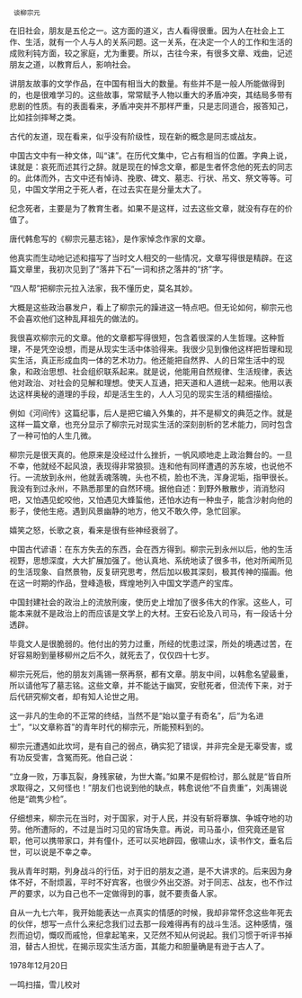      谈柳宗元 

  在旧社会，朋友是五伦之一。这方面的道义，古人看得很重。因为人在社会上工作、生活，就有一个人与人的关系问题。这一关系，在决定一个人的工作和生活的成败利钝方面，较之家庭，尤为重要。所以，古往今来，有很多文章、戏曲，记述朋友之道，以教育后人，影响社会。 

  讲朋友故事的文学作品，在中国有相当大的数量。有些并不是一般人所能做得到的，也是很难学习的。这些故事，常常赋予人物以重大的矛盾冲突，其结局多带有悲剧的性质。有的表面看来，矛盾冲突并不那样严重，只是志同道合，报答知己，比如挂剑摔琴之类。 

  古代的友道，现在看来，似乎没有阶级性，现在新的概念是同志或战友。 

  中国古文中有一种文体，叫“诔”。在历代文集中，它占有相当的位置。字典上说，诔就是：哀死而述其行之辞。就是现在的悼念文章，都是生者怀念他的死去的同志的。此体而外，古文中还有悼诗、挽歌、碑文、墓志、行状、吊文、祭文等等。可见，中国文学用之于死人者，在过去实在是分量太大了。 

  纪念死者，主要是为了教育生者。如果不是这样，过去这些文章，就没有存在的价值了。 

  唐代韩愈写的《柳宗元墓志铭》，是作家悼念作家的文章。 

  他真实而生动地记述和描写了当时文人相交的一些情况，文章写得很是精辟。在这篇文章里，我初次见到了“落井下石”一词和挤之落井的“挤”字。 

  “四人帮”把柳宗元拉入法家，我不懂历史，莫名其妙。 

  大概是这些政治暴发户，看上了柳宗元的躁进这一特点吧。但无论如何，柳宗元也不会喜欢他们这种乱拜祖先的做法的。 

  我很喜欢柳宗元的文章。他的文章都写得很短，包含着很深的人生哲理。这种哲理，不是凭空设想，而是从现实生活中体验得来。我很少见到像他这样把哲理和现实生活，真正形成血肉一体的艺术功力。他还能把自然界、人的日常生活中的现象，和政治思想、社会组织联系起来。就是说，他能用自然规律、生活规律，表达他对政治、对社会的见解和理想。使天人互通，把天道和人道统一起来。他用以表达这样奥秘的道理的手段，却是活生生的，人人习见的现实生活的精细描绘。 

  例如《河间传》这篇纪事，后人是把它编入外集的，并不是柳文的典范之作。就是这样一篇文章，也充分显示了柳宗元对现实生活的深刻剖析的艺术能力，同时包含了一种可怕的人生几微。 

  柳宗元是很天真的。他原来是没经过什么挫折，一帆风顺地走上政治舞台的。一旦不幸，他就经不起风浪，表现得非常狼狈。连和他有同样遭遇的苏东坡，也说他不行。一流放到永州，他就丢魂落魄，头也不梳，脸也不洗，浑身泥垢，指甲很长。我没有到过永州，不熟悉那里的自然环境。据他自述：到野外散散步，消消愁闷吧，又怕遇见蛇咬他，又怕遇见大蜂蜇他，还怕水边有一种虫子，能含沙射向他的影子，使他生疮。遇到风景幽静的地方，他又不敢久停，急忙回家。 

  嬉笑之怒，长歌之哀，看来是很有些神经衰弱了。 

  中国古代谚语：在东方失去的东西，会在西方得到。柳宗元到永州以后，他的生活视野，思想深度，大大扩展加强了。他认真地、系统地读了很多书，他对所闻所见的生活现象、自然景物，反复研究思考，然后加以极其深刻，极其传神的描画。他在这一时期的作品，登峰造极，辉煌地列入中国文学遗产的宝库。 

  中国封建社会的政治上的流放刑废，使历史上增加了很多伟大的作家。这些人，可能本来就不是政治上的而应该是文学上的大材。王安石论及八司马，有一段话十分透辟。 

  毕竟文人是很脆弱的。他付出的劳力过重，所经的忧患过深，所处的境遇过苦，在好容易盼到量移柳州之后不久，就死去了，仅仅四十七岁。 

  柳宗元死后，他的朋友刘禹锡一祭再祭，都有文章。朋友中间，以韩愈名望最重，所以请他写了墓志铭。这些文章，并不能达于幽冥，安慰死者，但流传下来，对于后代研究柳文者，却有知人论世之用。 

  这一非凡的生命的不正常的终结，当然不是“始以童子有奇名”，后“为名进士”，“以文章称首”的青年时代的柳宗元，所能预料到的。 

  柳宗元遭遇如此坎坷，是有自己的弱点，确实犯了错误，并非完全是无辜受害，或有功反受害，含冤而死。他自己说： 

  “立身一败，万事瓦裂，身残家破，为世大崙。”如果不是假检讨，那么就是“皆自所求取得之，又何怪也！”朋友们也说到他的缺点，韩愈说他“不自贵重”，刘禹锡说他是“疏隽少检”。 

  仔细想来，柳宗元在当时，对于国家，对于人民，并没有斩将搴旗、争城夺地的功劳。他所遭际的，不过是当时习见的官场失意。再说，司马虽小，但究竟还是官职，他可以携带家口，并有僮仆，还可以买地辟园，傲啸山水，读书作文，垂名后世，可以说是不幸之幸。 

  我从青年时期，列身战斗的行伍，对于旧的朋友之道，是不大讲求的。后来因为身体不好，不耐烦嚣，平时不好宾客，也很少外出交游。对于同志、战友，也不作过严的要求，以为自己也不一定做得到的事，就不要责备人家。 

  自从一九七六年，我开始能表达一点真实的情感的时候，我却非常怀念这些年死去的伙伴，想写一点什么来纪念我们过去那一段难得再有的战斗生活。这种感情，强烈而迫切，慨叹而戚怆，但拿起笔来，又茫然不知从何说起。我们习惯于听评书掉泪，替古人担忧，在揭示现实生活方面，其能力和胆量确是有逊于古人了。 

  1978年12月20日 

  一鸣扫描，雪儿校对 


